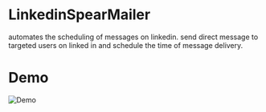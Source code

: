# LinkedinSpearMailer
automates the scheduling of messages on linkedin. send direct message to targeted users on linked in and schedule the time of message delivery.

# Demo
![Demo](./demos/demo_01.gif)
